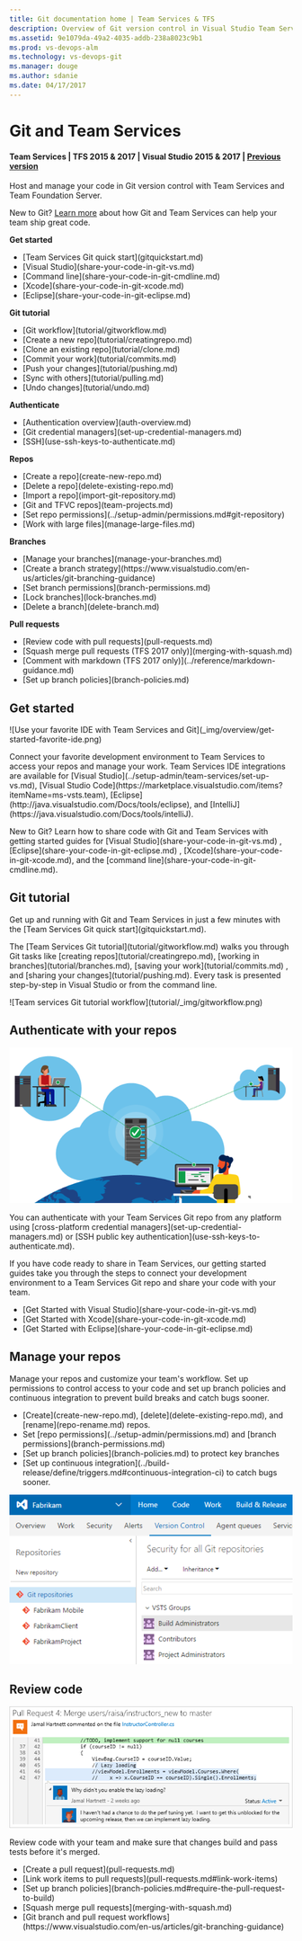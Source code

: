 ```yaml
---
title: Git documentation home | Team Services & TFS 
description: Overview of Git version control in Visual Studio Team Services and Team Foundation Server
ms.assetid: 9e1079da-49a2-4035-addb-238a8023c9b1
ms.prod: vs-devops-alm
ms.technology: vs-devops-git
ms.manager: douge
ms.author: sdanie
ms.date: 04/17/2017
---
```


#  Git and Team Services
#### Team Services | TFS 2015 & 2017  | Visual Studio 2015 & 2017 | [Previous version](overview-2013.md)

Host and manage your code in Git version control with Team Services and Team Foundation Server. 

New to Git? [Learn more](https://www.visualstudio.com/learn-git) about how Git and Team Services can help your team ship great code.

<div class="row">
    <div class="col-sm-3 col-md-4">
        <strong style="text-align:center;">Get started</strong>
        <ul>
            <li>[Team Services Git quick start](gitquickstart.md)</li>
            <li>[Visual Studio](share-your-code-in-git-vs.md)</li>
            <li>[Command line](share-your-code-in-git-cmdline.md)</li>
            <li>[Xcode](share-your-code-in-git-xcode.md)</li>
            <li>[Eclipse](share-your-code-in-git-eclipse.md)</li>
        </ul>
    </div>
    <div class="col-sm-3 col-md-4">
        <strong style="text-align:center;">Git tutorial</strong>
        <ul>
            <li>[Git workflow](tutorial/gitworkflow.md)</li>
            <li>[Create a new repo](tutorial/creatingrepo.md)</li>
            <li>[Clone an existing repo](tutorial/clone.md)</li>
            <li>[Commit your work](tutorial/commits.md)</li>
            <li>[Push your changes](tutorial/pushing.md)</li>
            <li>[Sync with others](tutorial/pulling.md)</li>
            <li>[Undo changes](tutorial/undo.md)</li>
        </ul>
    </div>
    <div class="col-sm-3 col-md-4">
        <strong style="text-align:center;">Authenticate</strong>
        <ul>
            <li>[Authentication overview](auth-overview.md)</li>
            <li>[Git credential managers](set-up-credential-managers.md)</li>
            <li>[SSH](use-ssh-keys-to-authenticate.md)</li>
        </ul>
    </div>
</div>
<div class="row">
    <div class="col-sm-3 col-md-4">
        <strong style="text-align:center;">Repos</strong>
        <ul>
            <li>[Create a repo](create-new-repo.md)</li>
            <li>[Delete a repo](delete-existing-repo.md)</li>
            <li>[Import a repo](import-git-repository.md)</li>
            <li>[Git and TFVC repos](team-projects.md)</li>
            <li>[Set repo permissions](../setup-admin/permissions.md#git-repository)</li> 
            <li>[Work with large files](manage-large-files.md)</li>
        </ul>
    </div>
    <div class="col-sm-3 col-md-4">
        <strong style="text-align:center;">Branches</strong>
        <ul>
            <li>[Manage your branches](manage-your-branches.md)</li>
            <li>[Create a branch strategy](https://www.visualstudio.com/en-us/articles/git-branching-guidance)</li>
            <li>[Set branch permissions](branch-permissions.md)</li>
            <li>[Lock branches](lock-branches.md)</li>
            <li>[Delete a branch](delete-branch.md)</li>
        </ul>
    </div>
    <div class="col-sm-3 col-md-4">
        <strong style="text-align:center;">Pull requests</strong>
        <ul>
            <li>[Review code with pull requests](pull-requests.md)</li>
            <li>[Squash merge pull requests (TFS 2017 only)](merging-with-squash.md)</li>
            <li>[Comment with markdown (TFS 2017 only)](../reference/markdown-guidance.md)</li>
            <li>[Set up branch policies](branch-policies.md)</li>
        </ul>
    </div>
</div>


## Get started

<div class="row">
<div class="col-sm-6 col-md-6">
![Use your favorite IDE with Team Services and Git](_img/overview/get-started-favorite-ide.png)
</div>
<div class="col-sm-6 col-md-6">

<p>Connect your favorite development environment to Team Services to access your repos and manage your work.
Team Services IDE integrations are available for [Visual Studio](../setup-admin/team-services/set-up-vs.md), 
[Visual Studio Code](https://marketplace.visualstudio.com/items?itemName=ms-vsts.team), [Eclipse](http://java.visualstudio.com/Docs/tools/eclipse), 
and [IntelliJ](https://java.visualstudio.com/Docs/tools/intelliJ).</p>

<p>New to Git? Learn how to share code with Git and Team Services with getting started guides for [Visual Studio](share-your-code-in-git-vs.md) , 
[Eclipse](share-your-code-in-git-eclipse.md) , [Xcode](share-your-code-in-git-xcode.md), and the [command line](share-your-code-in-git-cmdline.md).</p>
</div>
</div>

## Git tutorial

<div class="row">
<div class="col-sm-6 col-md-6">
<p>Get up and running with Git and Team Services in just a few minutes with the [Team Services Git quick start](gitquickstart.md).</p>

<p>The [Team Services Git tutorial](tutorial/gitworkflow.md) walks you through Git tasks like [creating repos](tutorial/creatingrepo.md), [working in branches](tutorial/branches.md), [saving your work](tutorial/commits.md) , and [sharing your changes](tutorial/pushing.md). 
Every task is presented step-by-step in Visual Studio or from the command line.</p>
</div>
<div class="col-sm-6 col-md-6">
![Team services Git tutorial workflow](tutorial/_img/gitworkflow.png)

</div>
</div>   

## Authenticate with your repos

<div class="row">
<div class="col-sm-6 col-md-6">

![Connect to Team Services from anywhere](_img/overview/IC839946.png)   

</div>

<div class="col-sm-6 col-md-6"> 

<p>You can authenticate with your Team Services Git repo from any platform using [cross-platform credential managers](set-up-credential-managers.md) or [SSH public key authentication](use-ssh-keys-to-authenticate.md).</p>

<p>If you have code ready to share in Team Services, our getting started guides take you through the steps to connect your development environment to a Team Services Git repo and share your code with your team.</p>

<ul>
<li>[Get Started with Visual Studio](share-your-code-in-git-vs.md)</li>
<li>[Get Started with Xcode](share-your-code-in-git-xcode.md)</li>
<li>[Get Started with Eclipse](share-your-code-in-git-eclipse.md)</li>
</ul>

</div>
</div>

## Manage your repos

<div class="row">
<div class="col-sm-6 col-md-6"> 
<p>Manage your repos and customize your team's workflow. Set up permissions to control access to your code and set up branch policies and continuous integration to prevent build breaks and catch bugs sooner.</p>

<ul>
<li>[Create](create-new-repo.md), [delete](delete-existing-repo.md), and [rename](repo-rename.md) repos.</li>
<li>Set [repo permissions](../setup-admin/permissions.md) and [branch permissions](branch-permissions.md)</li>
<li>[Set up branch policies](branch-policies.md) to protect key branches</li>
<li>[Set up continuous integration](../build-release/define/triggers.md#continuous-integration-ci) to catch bugs sooner.</li>
</ul>

</div>
<div class="col-sm-6 col-md-6"> 

![Manage your code and repos from the web](_img/overview/git-repos.png)

</div>
</div>

## Review code

<div class="row">
<div class="col-sm-6 col-md-6">

![Review code with pull requests in Team Services and TFS](_img/overview/IC784012.png)

</div>
<div class="col-sm-6 col-md-6"> 

<p>Review code with your team and make sure that changes build and pass tests before it's merged.</p>

<ul>
<li>[Create a pull request](pull-requests.md)</li>
<li>[Link work items to pull requests](pull-requests.md#link-work-items)</li> 
<li>[Set up branch policies](branch-policies.md#require-the-pull-request-to-build)</li> 
<li>[Squash merge pull requests](merging-with-squash.md)</li>
<li>[Git branch and pull request workflows](https://www.visualstudio.com/en-us/articles/git-branching-guidance)</li>
</ul>

</div>
</div>